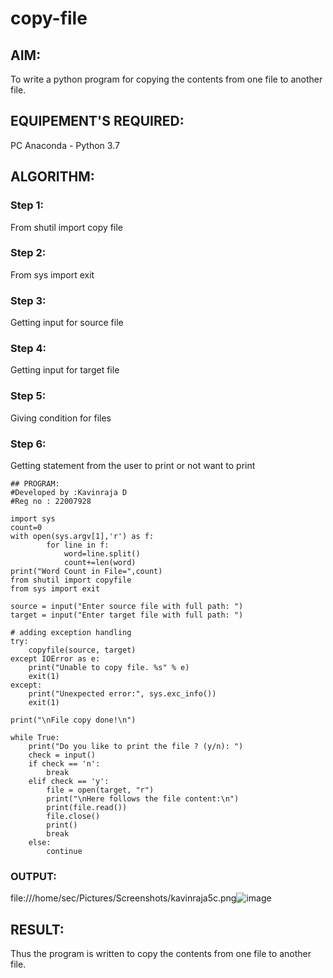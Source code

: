 # copy-file
## AIM:
To write a python program for copying the contents from one file to another file.
## EQUIPEMENT'S REQUIRED: 
PC
Anaconda - Python 3.7
## ALGORITHM: 
### Step 1:

From shutil import copy file

### Step 2: 

 From sys import exit
 
### Step 3:

Getting input for source file

### Step 4:  

Getting input for target file

### Step 5: 

Giving condition for files

### Step 6:

Getting statement from the user to print or not want to print
```
## PROGRAM:
#Developed by :Kavinraja D
#Reg no : 22007928

import sys
count=0
with open(sys.argv[1],'r') as f:
        for line in f:
            word=line.split()
            count+=len(word)
print("Word Count in File=",count)
from shutil import copyfile
from sys import exit

source = input("Enter source file with full path: ")
target = input("Enter target file with full path: ")

# adding exception handling
try:
    copyfile(source, target)
except IOError as e:
    print("Unable to copy file. %s" % e)
    exit(1)
except:
    print("Unexpected error:", sys.exc_info())
    exit(1)

print("\nFile copy done!\n")

while True:
    print("Do you like to print the file ? (y/n): ")
    check = input()
    if check == 'n':
        break
    elif check == 'y':
        file = open(target, "r")
        print("\nHere follows the file content:\n")
        print(file.read())
        file.close()
        print()
        break
    else:
        continue
```

### OUTPUT:
file:///home/sec/Pictures/Screenshots/kavinraja5c.png![image](https://user-images.githubusercontent.com/119875375/214771694-8ce5ba6d-69c5-4534-8025-f898bda32ba5.png)




## RESULT:
Thus the program is written to copy the contents from one file to another file.
